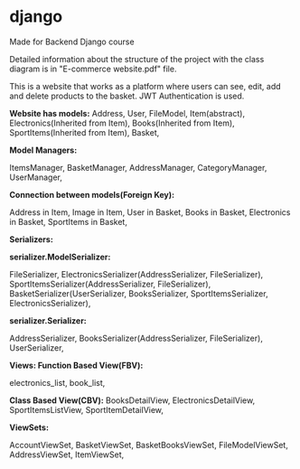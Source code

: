 # django
Made for Backend Django course

Detailed information about the structure of the project with the class  diagram is in "E-commerce website.pdf" file.



This is a website that works as a platform where users can see, edit, add and delete products to the basket. JWT Authentication is used.

**Website has models:**
Address,
User,
FileModel,
Item(abstract),
Electronics(Inherited from Item),
Books(Inherited from Item),
SportItems(Inherited from Item),
Basket,


**Model Managers:**

ItemsManager,
BasketManager,
AddressManager,
CategoryManager,
UserManager,


**Connection between models(Foreign Key):**

Address in Item,
Image in Item,
User in Basket,
Books in Basket,
Electronics in Basket,
SportItems in Basket,


**Serializers:**

**serializer.ModelSerializer:**

FileSerializer,
ElectronicsSerializer(AddressSerializer, FileSerializer),
SportItemsSerializer(AddressSerializer, FileSerializer),
BasketSerializer(UserSerializer, BooksSerializer, SportItemsSerializer, ElectronicsSerializer),


**serializer.Serializer:**

AddressSerializer,
BooksSerializer(AddressSerializer, FileSerializer),
UserSerializer,


**Views:
Function Based View(FBV):**

electronics_list,
book_list,

**Class Based View(CBV):**
BooksDetailView,
ElectronicsDetailView,
SportItemsListView,
SportItemDetailView,

**ViewSets:**

AccountViewSet,
BasketViewSet,
BasketBooksViewSet,
FileModelViewSet,
AddressViewSet,
ItemViewSet,
